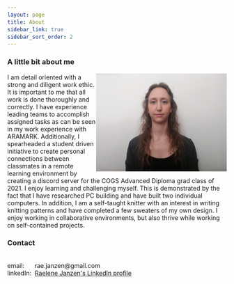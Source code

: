 ```yaml
---
layout: page
title: About
sidebar_link: true
sidebar_sort_order: 2
---
```

### A little bit about me

<img align="right" width="300" margin-left="5px" src = "/assets/images/profile.jpg">
I am detail oriented with a strong and diligent work ethic. It is important to me that all work is done thoroughly and correctly. I have experience leading teams to accomplish assigned tasks as can be seen in my work experience with ARAMARK. Additionally, I spearheaded a student driven initiative to create personal connections between classmates in a remote learning environment by creating a discord server for the COGS Advanced Diploma grad class of 2021. I enjoy learning and challenging myself. This is demonstrated by the fact that I have researched PC building and have built two individual computers. In addition, I am a self-taught knitter with an interest in writing knitting patterns and have completed a few sweaters of my own design. I enjoy working in collaborative environments, but also thrive while working on self-contained projects.

### Contact
<div style = 'white-space:pre;'>
email:      rae.janzen@gmail.com
linkedIn:  <a href = 'https://www.linkedin.com/in/raelene-j-a6574223b/'>Raelene Janzen's LinkedIn profile</a>

</div>
